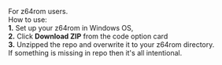 For z64rom users.  
How to use:    
**1.** Set up your z64rom in Windows OS,  
**2.** Click **Download ZIP** from the code option card  
**3.** Unzipped the repo and overwrite it to your z64rom directory.   
If something is missing in repo then it's all intentional.
